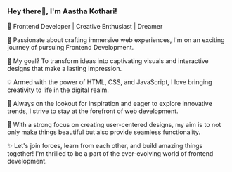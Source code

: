 
###                                                     Hey there👋, I'm Aastha Kothari! 

🎨 Frontend Developer | Creative Enthusiast | Dreamer 

🚀 Passionate about crafting immersive web experiences, I'm on an exciting journey of pursuing Frontend Development. 

🌟 My goal? To transform ideas into captivating visuals and interactive designs that make a lasting impression. 

💡 Armed with the power of HTML, CSS, and JavaScript, I love bringing creativity to life in the digital realm. 

🌱 Always on the lookout for inspiration and eager to explore innovative trends, I strive to stay at the forefront of web development. 

🎯 With a strong focus on creating user-centered designs, my aim is to not only make things beautiful but also provide seamless functionality. 

✨ Let's join forces, learn from each other, and build amazing things together! I'm thrilled to be a part of the ever-evolving world of frontend development. 



                                    

                                    

                                    

                                   

                                    
